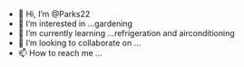 - 👋 Hi, I’m @Parks22
- 👀 I’m interested in ...gardening 
- 🌱 I’m currently learning ...refrigeration and airconditioning 
- 💞️ I’m looking to collaborate on ...
- 📫 How to reach me ...

<!---
Parks22/Parks22 is a ✨ special ✨ repository because its `README.md` (this file) appears on your GitHub profile.
You can click the Preview link to take a look at your changes.
--->
